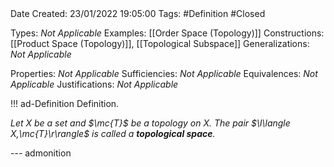 <br />
<br />

Date Created: 23/01/2022 19:05:00
Tags: #Definition #Closed 

Types: _Not Applicable_
Examples: [[Order Space (Topology)]]
Constructions: [[Product Space (Topology)]], [[Topological Subspace]]
Generalizations: _Not Applicable_

Properties: _Not Applicable_
Sufficiencies: _Not Applicable_
Equivalences: _Not Applicable_
Justifications: _Not Applicable_

!!! ad-Definition Definition.

_Let $X$ be a set and $\mc{T}$ be a topology on $X$. The pair $\l\langle X,\mc{T}\r\rangle$ is called a **topological space**._

--- admonition
